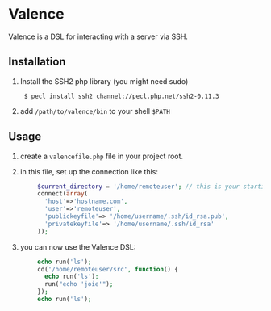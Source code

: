 Valence
=======

Valence is a DSL for interacting with a server via SSH.

Installation
------------

1. Install the SSH2 php library
  (you might need sudo)
  
        $ pecl install ssh2 channel://pecl.php.net/ssh2-0.11.3

2. add `/path/to/valence/bin` to your shell `$PATH`

Usage
-----

1. create a `valencefile.php` file in your project root.

2. in this file, set up the connection like this:
```php
        $current_directory = '/home/remoteuser'; // this is your starting path. must be set before the connect() call
        connect(array(
          'host'=>'hostname.com', 
          'user'=>'remoteuser',
          'publickeyfile'=> '/home/username/.ssh/id_rsa.pub',
          'privatekeyfile'=> '/home/username/.ssh/id_rsa'
        ));
```
3. you can now use the Valence DSL:
```php
        echo run('ls');
        cd('/home/remoteuser/src', function() {
          echo run('ls');
          run("echo 'joie'");
        });
        echo run('ls');
```


